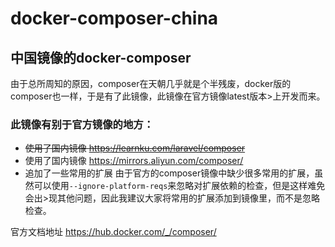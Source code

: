 # docker-composer-china
## 中国镜像的docker-composer
由于总所周知的原因，composer在天朝几乎就是个半残废，docker版的composer也一样，于是有了此镜像，此镜像在官方镜像latest版本>上开发而来。
### 此镜像有别于官方镜像的地方：
- ~~使用了国内镜像 https://learnku.com/laravel/composer~~
- 使用了国内镜像 https://mirrors.aliyun.com/composer/
- 追加了一些常用的扩展
由于官方的composer镜像中缺少很多常用的扩展，虽然可以使用`--ignore-platform-reqs`来忽略对扩展依赖的检查，但是这样难免会出>现其他问题，因此我建议大家将常用的扩展添加到镜像里，而不是忽略检查。

官方文档地址
https://hub.docker.com/_/composer/

